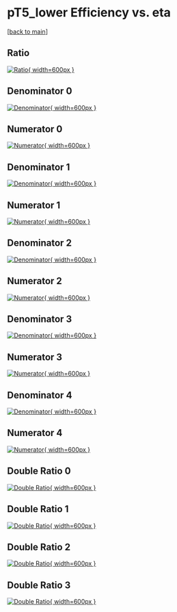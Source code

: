 # pT5_lower Efficiency vs. eta

[[back to main](./)]



## Ratio

[![Ratio](../mtv/var/pT5_lower_base_11_-1_eff_eta.png){ width=600px }](../mtv/var/pT5_lower_base_11_-1_eff_eta.pdf)

## Denominator 0

[![Denominator](../mtv/den/pT5_lower_base_11_-1_eff_eta_den0.png){ width=600px }](../mtv/den/pT5_lower_base_11_-1_eff_eta_den0.pdf)

## Numerator 0

[![Numerator](../mtv/num/pT5_lower_base_11_-1_eff_eta_num0.png){ width=600px }](../mtv/num/pT5_lower_base_11_-1_eff_eta_num0.pdf)

## Denominator 1

[![Denominator](../mtv/den/pT5_lower_base_11_-1_eff_eta_den1.png){ width=600px }](../mtv/den/pT5_lower_base_11_-1_eff_eta_den1.pdf)

## Numerator 1

[![Numerator](../mtv/num/pT5_lower_base_11_-1_eff_eta_num1.png){ width=600px }](../mtv/num/pT5_lower_base_11_-1_eff_eta_num1.pdf)

## Denominator 2

[![Denominator](../mtv/den/pT5_lower_base_11_-1_eff_eta_den2.png){ width=600px }](../mtv/den/pT5_lower_base_11_-1_eff_eta_den2.pdf)

## Numerator 2

[![Numerator](../mtv/num/pT5_lower_base_11_-1_eff_eta_num2.png){ width=600px }](../mtv/num/pT5_lower_base_11_-1_eff_eta_num2.pdf)

## Denominator 3

[![Denominator](../mtv/den/pT5_lower_base_11_-1_eff_eta_den3.png){ width=600px }](../mtv/den/pT5_lower_base_11_-1_eff_eta_den3.pdf)

## Numerator 3

[![Numerator](../mtv/num/pT5_lower_base_11_-1_eff_eta_num3.png){ width=600px }](../mtv/num/pT5_lower_base_11_-1_eff_eta_num3.pdf)

## Denominator 4

[![Denominator](../mtv/den/pT5_lower_base_11_-1_eff_eta_den4.png){ width=600px }](../mtv/den/pT5_lower_base_11_-1_eff_eta_den4.pdf)

## Numerator 4

[![Numerator](../mtv/num/pT5_lower_base_11_-1_eff_eta_num4.png){ width=600px }](../mtv/num/pT5_lower_base_11_-1_eff_eta_num4.pdf)

## Double Ratio 0

[![Double Ratio](../mtv/ratio/pT5_lower_base_11_-1_eff_eta_ratio0.png){ width=600px }](../mtv/ratio/pT5_lower_base_11_-1_eff_eta_ratio0.pdf)

## Double Ratio 1

[![Double Ratio](../mtv/ratio/pT5_lower_base_11_-1_eff_eta_ratio1.png){ width=600px }](../mtv/ratio/pT5_lower_base_11_-1_eff_eta_ratio1.pdf)

## Double Ratio 2

[![Double Ratio](../mtv/ratio/pT5_lower_base_11_-1_eff_eta_ratio2.png){ width=600px }](../mtv/ratio/pT5_lower_base_11_-1_eff_eta_ratio2.pdf)

## Double Ratio 3

[![Double Ratio](../mtv/ratio/pT5_lower_base_11_-1_eff_eta_ratio3.png){ width=600px }](../mtv/ratio/pT5_lower_base_11_-1_eff_eta_ratio3.pdf)

